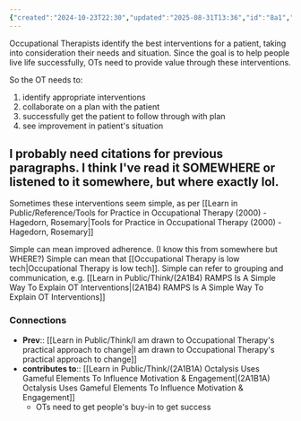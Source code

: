 ```yaml
---
{"created":"2024-10-23T22:30","updated":"2025-08-31T13:36","id":"8a1","dg-permalink":"8a1-ot-simple-value","dg-publish":true,"dg-path":"Think/Occupational Therapists get people to do valuable, simple things.md","permalink":"/8a1-ot-simple-value/","dgPassFrontmatter":true,"noteIcon":"1"}
---
```


Occupational Therapists identify the best interventions for a patient, taking into consideration their needs and situation. Since the goal is to help people live life successfully, OTs need to provide value through these interventions. 

So the OT needs to: 
1. identify appropriate interventions 
2. collaborate on a plan with the patient 
3. successfully get the patient to follow through with plan 
4. see improvement in patient's situation 
## I probably need citations for previous paragraphs. I think I've read it SOMEWHERE or listened to it somewhere, but where exactly lol. 

Sometimes these interventions seem simple, as per [[Learn in Public/Reference/Tools for Practice in Occupational Therapy (2000) - Hagedorn, Rosemary\|Tools for Practice in Occupational Therapy (2000) - Hagedorn, Rosemary]]

Simple can mean improved adherence. (I know this from somewhere but WHERE?) 
Simple can mean that [[Occupational Therapy is low tech\|Occupational Therapy is low tech]].
Simple can refer to grouping and communication, e.g. [[Learn in Public/Think/(2A1B4) RAMPS Is A Simple Way To Explain OT Interventions\|(2A1B4) RAMPS Is A Simple Way To Explain OT Interventions]]

### Connections 

- **Prev**:: [[Learn in Public/Think/I am drawn to Occupational Therapy's practical approach to change\|I am drawn to Occupational Therapy's practical approach to change]]
- **contributes to**:: [[Learn in Public/Think/(2A1B1A) Octalysis Uses Gameful Elements To Influence Motivation & Engagement\|(2A1B1A) Octalysis Uses Gameful Elements To Influence Motivation & Engagement]]
	- OTs need to get people's buy-in to get success